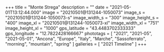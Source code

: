 +++
title = "Monte Strega"
description = ""
date = "2021-05-01T13:12:44.000"
image = "20210501@131244-1050073"
image_s = "20210501@131244-1050073-s"
image_width_s = "300"
image_height_s = "400"
image_xl = "20210501@131244-1050073-xl"
image_width_xl = "751"
image_height_xl = "1000"
gps_latitude = "43.4483702333333"
gps_longitude = "12.7822428166667"
phototags = [ "2021", "2021-05", "2021-05-01", "Ancona", "Europe", "Italy", "Marche", "Sassoferrato", "morning", "mountain", "spring" ]
galleries = [ "2021 Timeline" ]
+++
